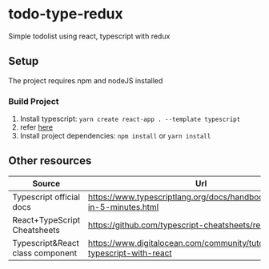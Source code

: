 # todo-type-redux
Simple todolist using react, typescript with redux
## Setup
The project requires npm and nodeJS installed

###  Build Project
1. Install typescript: `yarn create react-app . --template typescript`
2. refer [here](https://create-react-app.dev/docs/adding-typescript/)
3. Install project dependencies: `npm install` or `yarn install`

## Other resources
| Source | Url |
|----------|-----|
|Typescript official docs   | https://www.typescriptlang.org/docs/handbook/typescript-in-5-minutes.html |
|React+TypeScript Cheatsheets  | https://github.com/typescript-cheatsheets/react   |
| Typescript&React class component | https://www.digitalocean.com/community/tutorials/react-typescript-with-react |

